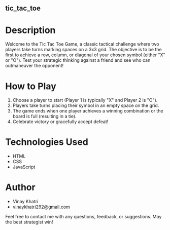 ## tic_tac_toe
# Description
Welcome to the Tic Tac Toe Game, a classic tactical challenge where two players take turns marking spaces on a 3x3 grid. The objective is to be the first to achieve a row, column, or diagonal of your chosen symbol (either "X" or "O"). Test your strategic thinking against a friend and see who can outmaneuver the opponent!

# How to Play
1. Choose a player to start (Player 1 is typically "X" and Player 2 is "O").
2. Players take turns placing their symbol in an empty space on the grid.
3. The game ends when one player achieves a winning combination or the board is full (resulting in a tie).
4. Celebrate victory or gracefully accept defeat!

# Technologies Used
- HTML
- CSS
- JavaScript

# Author
- Vinay Khatri
- vinaykhatri292@gmail.com

Feel free to contact me with any questions, feedback, or suggestions. May the best strategist win!
